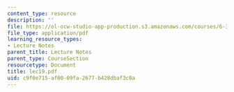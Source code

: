 ```yaml
---
content_type: resource
description: ''
file: https://ol-ocw-studio-app-production.s3.amazonaws.com/courses/6-336j-introduction-to-numerical-simulation-sma-5211-fall-2003/c9f0e715af0009fa2677b428dbaf3c0a_lec19.pdf
file_type: application/pdf
learning_resource_types:
- Lecture Notes
parent_title: Lecture Notes
parent_type: CourseSection
resourcetype: Document
title: lec19.pdf
uid: c9f0e715-af00-09fa-2677-b428dbaf3c0a
---
```

